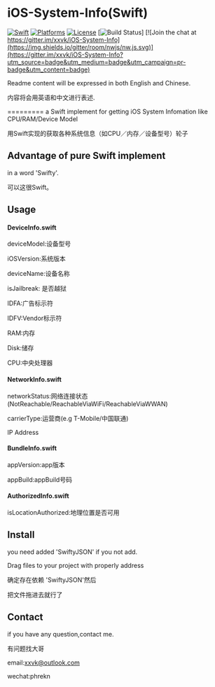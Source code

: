 # iOS-System-Info(Swift)

[![Swift](https://img.shields.io/badge/swift-3.0-orange.svg?style=flat)](https://developer.apple.com/swift/)
[![Platforms](https://img.shields.io/badge/platform-osx%20%7C%20ios%20%7C%20watchos%20%7C%20tvos%20%7C%20linux-lightgrey.svg)](https://developer.apple.com/swift/)
[![License](https://img.shields.io/badge/license-MIT-71787A.svg)](https://tldrlegal.com/license/mit-license)
[![Build Status](https://travis-ci.org/xxvk/iOS-System-Info.svg?branch=develop)]
[![Join the chat at https://gitter.im/xxvk/iOS-System-Info](https://img.shields.io/gitter/room/nwjs/nw.js.svg)](https://gitter.im/xxvk/iOS-System-Info?utm_source=badge&utm_medium=badge&utm_campaign=pr-badge&utm_content=badge)

Readme content will be expressed in both English and Chinese.

内容将会用英语和中文进行表述.

=========
a Swift implement for getting iOS System Infomation like CPU/RAM/Device Model

用Swift实现的获取各种系统信息（如CPU／内存／设备型号）轮子

## Advantage of pure Swift implement

in a word 'Swifty'.

可以这很Swift。

## Usage

#### DeviceInfo.swift

deviceModel:设备型号

iOSVersion:系统版本

deviceName:设备名称

isJailbreak: 是否越狱

IDFA:广告标示符

IDFV:Vendor标示符

RAM:内存

Disk:储存

CPU:中央处理器

#### NetworkInfo.swift

networkStatus:网络连接状态(NotReachable/ReachableViaWiFi/ReachableViaWWAN)

carrierType:运营商(e.g T-Mobile/中国联通)

IP Address

#### BundleInfo.swift

appVersion:app版本

appBuild:appBuild号码

#### AuthorizedInfo.swift

isLocationAuthorized:地理位置是否可用


## Install
you need added 'SwiftyJSON' if you not add.

Drag files to your project with properly address

确定存在依赖 'SwiftyJSON'然后

把文件拖进去就行了

## Contact
if you have any question,contact me.

有问题找大哥

email:xxvk@outlook.com

wechat:phrekn


